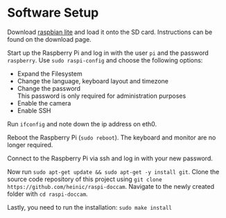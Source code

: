 # Software Setup

Download [raspbian lite](https://www.raspberrypi.org/downloads/raspbian/)
and load it onto the SD card. Instructions can be found on the download page.

Start up the Raspberry Pi and log in with the user `pi` and the password
`raspberry`. Use `sudo raspi-config` and choose the following options:
- Expand the Filesystem
- Change the language, keyboard layout and timezone
- Change the password  
  This password is only required for administration purposes
- Enable the camera
- Enable SSH

Run `ifconfig` and note down the ip address on eth0.

Reboot the Raspberry Pi (`sudo reboot`). The keyboard and monitor are no longer
required.

Connect to the Raspberry Pi via ssh and log in with your new password.

Now run `sudo apt-get update && sudo apt-get -y install git`.
Clone the source code repository of this project using
`git clone https://github.com/heinic/raspi-doccam`. Navigate to the newly
created folder with `cd raspi-doccam`.

Lastly, you need to run the installation: `sudo make install`
